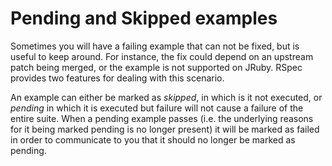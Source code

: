 # Pending and Skipped examples

Sometimes you will have a failing example that can not be fixed, but is useful to keep around. For instance, the fix could depend on an upstream patch being merged, or the example is not supported on JRuby. RSpec provides two features for dealing with this scenario.

An example can either be marked as _skipped_, in which is it not executed, or _pending_ in which it is executed but failure will not cause a failure of the entire suite. When a pending example passes (i.e. the underlying reasons for it being marked pending is no longer present) it will be marked as failed in order to communicate to you that it should no longer be marked as pending.
